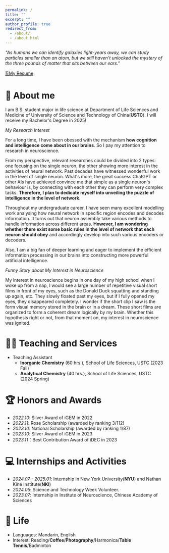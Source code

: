 ```yaml
---
permalink: /
title: ""
excerpt: ""
author_profile: true
redirect_from: 
  - /about/
  - /about.html
---
```


<!-- {% if site.google_scholar_stats_use_cdn %}
{% assign gsDataBaseUrl = "https://cdn.jsdelivr.net/gh/" | append: site.repository | append: "@" %}
{% else %}
{% assign gsDataBaseUrl = "https://raw.githubusercontent.com/" | append: site.repository | append: "/" %}
{% endif %}
{% assign url = gsDataBaseUrl | append: "google-scholar-stats/gs_data_shieldsio.json" %} -->

<span class='anchor' id='about-me'></span>

*"As humans we can identify galaxies light-years away, we can study particles smaller than an atom, but we still haven't unlocked the mystery of the three pounds of matter that sits between our ears."*

[🖺My Resume]("../docs/resume.pdf")


# 📖 About me
I am B.S. student major in life science at Department of Life Sciences and Medicine of University of Science and Technology of China(**USTC**). I will receive my Bachelor's Degree in 2025!

*My Research Interest*

For a long time, I have been obessed with the mechanism **how cognition and intelligence come about in our brains**. So I pay my attention to research in neuroscience. 

From my perspective, relevant researches could be divided into 2 types: one focusing on the single neuron, the other showing more interest in the activities of neural network. Past decades have witnessed wonderful work in the level of single neuron. What's more, the great success ChatGPT or other AIs have achieved convince me that simple as a single neuron's behaviour is, by connecting with each other they can perform very complex tasks. **Therefore, I plan to dedicate myself into unveiling the puzzle of intelligence in the level of network.** 

Throughout my undergraduate career, I have seen many excellent modelling work analysing how neural network in specific region encodes and decodes information. It turns out that neuron assembly take various methods to handle information across different areas. **However, I am wondering whether there exist some basic rules in the level of network that each neuron should obey** and accordingly develop into such various encoders or decoders. 

Also, I am a big fan of deeper learning and eager to implement the efficient information processing in our brains into constructing more powerful artificial intelligence.

*Funny Story about My Interest in Neuroscience*

My interest in neuroscience begins in one day of my high school when I woke up from a nap, I would see a large number of repetitive visual short films in front of my eyes, such as the Donald Duck squatting and standing up again, etc. They slowly floated past my eyes, but if I fully opened my eyes, they disappeared completely. I wonder if the short clip I saw is the form  visual memory stored in the brain or in a dream. These short films are organized to form a coherent dream logically by my brain. Whether this hypothesis right or not, from that moment on, my interest in neuroscience was ignited.

<!-- # 📝 Publications
## Journal paper
<ol> 
<li><b>Mingdong Li</b>, Shanhe Lou*, Hao Zheng, Yixiong Feng, Yicong Gao, Siyuan Zeng, Jianrong Tan. A Cognitive Analysis-based Key Concepts Derivation Approach for Product Design, <b>Expert Systems With Applications</b>, 2023. (IF = 8.5) <a href="https://doi.org/10.1016/j.eswa.2023.121289">[PDF]</a></li>

<li><b>Mingdong Li</b>, Shanhe Lou*, Yicong Gao, Hao Zheng, Bingtao Hu, Jianrong Tan. A cerebellar operant conditioning-inspired constraint satisfaction approach for product design concept generation, <b>International Journal of Production Research</b>, 2022. (IF = 9.2) <a href="https://doi.org/10.1080/00207543.2022.2116734">[PDF]</a></li>

<li>Xuanyu Wu, Zhaoxi Hong*, Yixiong Feng, <b>Mingdong Li</b>, Shanhe Lou, Jianrong Tan. A semantic analysis driven customer requirements mining method for product conceptual design, <b>Scientific Reports</b>, 2022. (IF = 4.6) <a href="https://doi.org/10.1038/s41598-022-14396-3">[PDF]</a></li>
  
<li>Yixiong Feng, <b>Mingdong Li</b>, Shanhe Lou*, Yicong Gao, Jianrong Tan. A Digital Twin-Driven Method for Product Performance Evaluation Based on Intelligent Psycho-Physiological Analysis, <b>Transaction of the ASME, Journal of computing and Information Science in Engineering</b>, 2021. (IF = 3.1) <a href="https://doi.org/10.1115/1.4049895">[PDF]</a></li>
</ol>  -->

# 👨‍💻 Teaching and Services
- Teaching Assistant
  - **Inorganic Chemistry** (60 hrs.), School of Life Sciences, USTC (2023 Fall)
  - **Analytical Chemistry** (40 hrs.), School of Life Sciences, USTC (2024 Spring)

# 🏆 Honors and Awards
- *2022.10*: Silver Award of iGEM in 2022
- *2022.11*: Rose Scholarship (awarded by ranking 3/112)
- *2023.10*: National Scholarship (awarded by ranking 1/87)
- *2023.10*: Silver Award of iGEM in 2023
- *2023.11*：Best Contribution Award of iDEC in 2023

# 💻 Internships and Activities
- *2024.07 - 2025.01*: Internship in New York University(**NYU**) and Nathan Kine Institute(**NKI**) 
- *2024.05*: Science and Technology Week Volunteer.
- *2023.07*: Internship in Institute of Neuroscience, Chinese Academy of Sciences

# 🎉 Life
- Languages: Mandarin, English
- Interest: Reading/**Coffee**/**Photography**/Harmonica/**Table Tennis**/Badminton

<div align="center">
<script type="text/javascript" src="//rf.revolvermaps.com/0/0/4.js?i=5b968j00kr5&amp;m=1&amp;h=165&amp;c=ff0000&amp;r=0" async="async"></script>
</div>